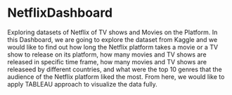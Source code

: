 # NetflixDashboard
Exploring datasets of Netflix of TV shows and Movies on the Platform. In this
Dashboard, we are going to explore the dataset from Kaggle and we would like to find out how long the
Netflix platform takes a movie or a TV show to release on its platform, how many movies and TV
shows are released in specific time frame, how many movies and TV shows are releaseed by different countries,
and what were the top 10 genres that the audience of the Netflix platform
liked the most. From here, we would like to apply TABLEAU approach to visualize the data
fully. 
